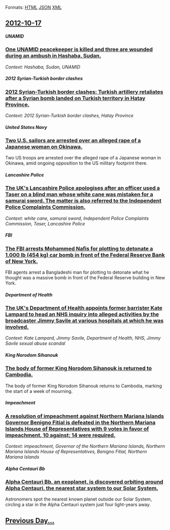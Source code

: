 
Formats: [HTML](2012/10/17/index.html)  [JSON](2012/10/17/index.json)  [XML](2012/10/17/index.xml)  

## [2012-10-17](/news/2012/10/17/index.md)

##### UNAMID
### [One UNAMID peacekeeper is killed and three are wounded during an ambush in Hashaba, Sudan. ](/news/2012/10/17/one-unamid-peacekeeper-is-killed-and-three-are-wounded-during-an-ambush-in-hashaba-sudan.md)
_Context: Hashaba, Sudan, UNAMID_

##### 2012 Syrian-Turkish border clashes
### [2012 Syrian-Turkish border clashes: Turkish artillery retaliates after a Syrian bomb landed on Turkish territory in Hatay Province. ](/news/2012/10/17/2012-syrianaturkish-border-clashes-turkish-artillery-retaliates-after-a-syrian-bomb-landed-on-turkish-territory-in-hatay-province.md)
_Context: 2012 Syrian-Turkish border clashes, Hatay Province_

##### United States Navy
### [Two U.S. sailors are arrested over an alleged rape of a Japanese woman on Okinawa. ](/news/2012/10/17/two-u-s-sailors-are-arrested-over-an-alleged-rape-of-a-japanese-woman-on-okinawa.md)
Two US troops are arrested over the alleged rape of a Japanese woman in Okinawa, amid ongoing opposition to the US military footprint there.

##### Lancashire Police
### [The UK's Lancashire Police apologises after an officer used a Taser on a blind man whose white cane was mistaken for a samurai sword. The matter is also referred to the Independent Police Complaints Commission. ](/news/2012/10/17/the-uk-s-lancashire-police-apologises-after-an-officer-used-a-taser-on-a-blind-man-whose-white-cane-was-mistaken-for-a-samurai-sword-the-ma.md)
_Context: white cane, samurai sword, Independent Police Complaints Commission, Taser, Lancashire Police_

##### FBI
### [The FBI arrests Mohammed Nafis for plotting to detonate a 1,000 lb (454 kg) car bomb in front of the Federal Reserve Bank of New York. ](/news/2012/10/17/the-fbi-arrests-mohammed-nafis-for-plotting-to-detonate-a-1-000-lb-454-kg-car-bomb-in-front-of-the-federal-reserve-bank-of-new-york.md)
FBI agents arrest a Bangladeshi man for plotting to detonate what he thought was a massive bomb in front of the Federal Reserve building in New York.

##### Department of Health
### [The UK's Department of Health appoints former barrister Kate Lampard to head an NHS inquiry into alleged activities by the broadcaster Jimmy Savile at various hospitals at which he was involved. ](/news/2012/10/17/the-uk-s-department-of-health-appoints-former-barrister-kate-lampard-to-head-an-nhs-inquiry-into-alleged-activities-by-the-broadcaster-jimmy.md)
_Context: Kate Lampard, Jimmy Savile, Department of Health, NHS, Jimmy Savile sexual abuse scandal_

##### King Norodom Sihanouk
### [The body of former King Norodom Sihanouk is returned to Cambodia. ](/news/2012/10/17/the-body-of-former-king-norodom-sihanouk-is-returned-to-cambodia.md)
The body of former King Norodom Sihanouk returns to Cambodia, marking the start of a week of mourning.

##### Impeachment
### [A resolution of impeachment against Northern Mariana Islands Governor Benigno Fitial is defeated in the Northern Mariana Islands House of Representatives with 9 votes in favor of impeachment, 10 against; 14 were required. ](/news/2012/10/17/a-resolution-of-impeachment-against-northern-mariana-islands-governor-benigno-fitial-is-defeated-in-the-northern-mariana-islands-house-of-re.md)
_Context: impeachment, Governor of the Northern Mariana Islands, Northern Mariana Islands House of Representatives, Benigno Fitial, Northern Mariana Islands_

##### Alpha Centauri Bb
### [Alpha Centauri Bb, an exoplanet, is discovered orbiting around Alpha Centauri, the nearest star system to our Solar System. ](/news/2012/10/17/alpha-centauri-bb-an-exoplanet-is-discovered-orbiting-around-alpha-centauri-the-nearest-star-system-to-our-solar-system.md)
Astronomers spot the nearest known planet outside our Solar System, circling a star in the Alpha Centauri system just four light-years away.

## [Previous Day...](/news/2012/10/16/index.md)

